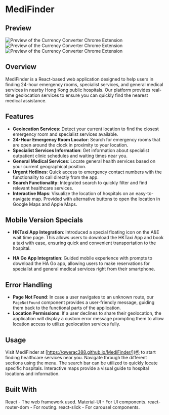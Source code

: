 # MediFinder

## Preview

![Preview of the Currency Converter Chrome Extension](/Image1a1.png)
![Preview of the Currency Converter Chrome Extension](/Image2a.png)
![Preview of the Currency Converter Chrome Extension](/Image3a.png)

## Overview

MediFinder is a React-based web application designed to help users in finding 24-hour emergency rooms, specialist services, and general medical services in nearby Hong Kong public hospitals. Our platform provides real-time geolocation services to ensure you can quickly find the nearest medical assistance.

## Features

- **Geolocation Services**: Detect your current location to find the closest emergency room and specialist services available.
- **24-Hour Emergency Room Locator**: Search for emergency rooms that are open around the clock in proximity to your location.
- **Specialist Services Information**: Get information about specialist outpatient clinic schedules and waiting times near you.
- **General Medical Services**: Locate general health services based on your current geographical position.
- **Urgent Hotlines**: Quick access to emergency contact numbers with the functionality to call directly from the app.
- **Search Functionality**: Integrated search to quickly filter and find relevant healthcare services.
- **Interactive Maps**: Visualize the location of hospitals on an easy-to-navigate map. Provided with alternative buttons to open the location in Google Maps and Apple Maps.

## Mobile Version Specials

- **HKTaxi App Integration**: Introduced a special floating icon on the A&E wait time page. This allows users to download the HKTaxi App and book a taxi with ease, ensuring quick and convenient transportation to the hospital.

- **HA Go App Integration**: Guided mobile experience with prompts to download the HA Go app, allowing users to make reservations for specialist and general medical services right from their smartphone.

## Error Handling

- **Page Not Found**: In case a user navigates to an unknown route, our `PageNotFound` component provides a user-friendly message, guiding them back to the functional parts of the application.
- **Location Permissions**: If a user declines to share their geolocation, the application will display a custom error message prompting them to allow location access to utilize geolocation services fully.

## Usage

Visit MediFinder at [https://qwerac388.github.io/MediFinder/](#) to start finding healthcare services near you. Navigate through the different sections using the menu. The search bar can be utilized to quickly locate specific hospitals. Interactive maps provide a visual guide to hospital locations and information.

## Built With

React - The web framework used.
Material-UI - For UI components.
react-router-dom - For routing.
react-slick - For carousel components.
